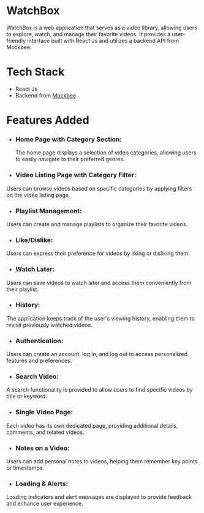 # WatchBox

WatchBox is a web application that serves as a video library, allowing users to explore, watch, and manage their favorite videos. It provides a user-friendly interface built with React Js and utilizes a backend API from Mockbee. 

# Tech Stack

- React Js
- Backend from [Mockbee](https://mockbee.netlify.app/)

# Features Added

- ### Home Page with Category Section: 
  The home page displays a selection of video categories, allowing users to easily navigate to their preferred genres.
- ### Video Listing Page with Category Filter: 
Users can browse videos based on specific categories by applying filters on the video listing page.
- ### Playlist Management: 
Users can create and manage playlists to organize their favorite videos.
- ### Like/Dislike: 
Users can express their preference for videos by liking or disliking them.
- ### Watch Later:
Users can save videos to watch later and access them conveniently from their playlist.
- ### History: 
The application keeps track of the user's viewing history, enabling them to revisit previously watched videos.
- ### Authentication: 
Users can create an account, log in, and log out to access personalized features and preferences.
- ### Search Video: 
A search functionality is provided to allow users to find specific videos by title or keyword.
- ### Single Video Page: 
Each video has its own dedicated page, providing additional details, comments, and related videos.
- ### Notes on a Video: 
Users can add personal notes to videos, helping them remember key points or timestamps.
- ### Loading & Alerts: 
Loading indicators and alert messages are displayed to provide feedback and enhance user experience.



